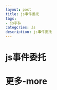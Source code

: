 ```yaml
---
layout: post
title: js事件委托
tags:
- js事件
categories: Js
description: js事件委托
---
```


# js事件委托







# 更多-more











































